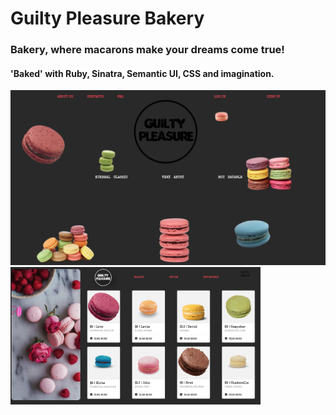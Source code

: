 # Guilty Pleasure Bakery
### Bakery, where macarons make your dreams come true!
#### 'Baked' with Ruby, Sinatra, Semantic UI, CSS and imagination.

<img src="https://github.com/mary-tkachenko/guilty_pleasure_bakery/blob/master/Screen%20Shot%202018-08-07%20at%207.44.41%20AM.png?raw=true">

<img src="https://github.com/mary-tkachenko/guilty_pleasure_bakery/blob/master/Screenshot%202018-08-07%2021.27.55.png?raw=true" width="400">


